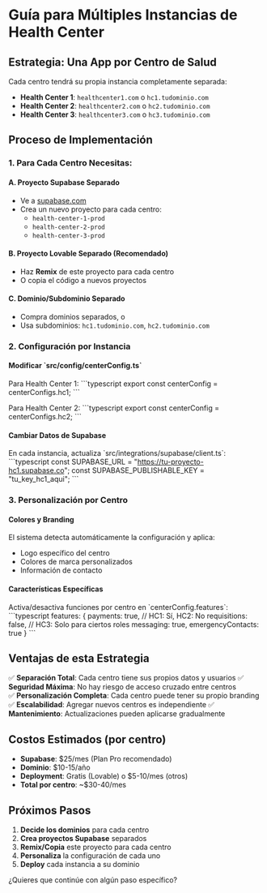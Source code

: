 # Guía para Múltiples Instancias de Health Center

## Estrategia: Una App por Centro de Salud

Cada centro tendrá su propia instancia completamente separada:
- **Health Center 1**: `healthcenter1.com` o `hc1.tudominio.com`
- **Health Center 2**: `healthcenter2.com` o `hc2.tudominio.com` 
- **Health Center 3**: `healthcenter3.com` o `hc3.tudominio.com`

## Proceso de Implementación

### 1. Para Cada Centro Necesitas:

#### A. Proyecto Supabase Separado
- Ve a [supabase.com](https://supabase.com) 
- Crea un nuevo proyecto para cada centro:
  - `health-center-1-prod`
  - `health-center-2-prod`
  - `health-center-3-prod`

#### B. Proyecto Lovable Separado (Recomendado)
- Haz **Remix** de este proyecto para cada centro
- O copia el código a nuevos proyectos

#### C. Dominio/Subdominio Separado
- Compra dominios separados, o
- Usa subdominios: `hc1.tudominio.com`, `hc2.tudominio.com`

### 2. Configuración por Instancia

#### Modificar \`src/config/centerConfig.ts\`
Para Health Center 1:
\`\`\`typescript
export const centerConfig = centerConfigs.hc1;
\`\`\`

Para Health Center 2:
\`\`\`typescript
export const centerConfig = centerConfigs.hc2;
\`\`\`

#### Cambiar Datos de Supabase
En cada instancia, actualiza \`src/integrations/supabase/client.ts\`:
\`\`\`typescript
const SUPABASE_URL = "https://tu-proyecto-hc1.supabase.co";
const SUPABASE_PUBLISHABLE_KEY = "tu_key_hc1_aqui";
\`\`\`

### 3. Personalización por Centro

#### Colores y Branding
El sistema detecta automáticamente la configuración y aplica:
- Logo específico del centro
- Colores de marca personalizados
- Información de contacto

#### Características Específicas
Activa/desactiva funciones por centro en \`centerConfig.features\`:
\`\`\`typescript
features: {
  payments: true,      // HC1: Sí, HC2: No
  requisitions: false, // HC3: Solo para ciertos roles
  messaging: true,
  emergencyContacts: true
}
\`\`\`

## Ventajas de esta Estrategia

✅ **Separación Total**: Cada centro tiene sus propios datos y usuarios
✅ **Seguridad Máxima**: No hay riesgo de acceso cruzado entre centros  
✅ **Personalización Completa**: Cada centro puede tener su propio branding
✅ **Escalabilidad**: Agregar nuevos centros es independiente
✅ **Mantenimiento**: Actualizaciones pueden aplicarse gradualmente

## Costos Estimados (por centro)

- **Supabase**: $25/mes (Plan Pro recomendado)
- **Dominio**: $10-15/año
- **Deployment**: Gratis (Lovable) o $5-10/mes (otros)
- **Total por centro**: ~$30-40/mes

## Próximos Pasos

1. **Decide los dominios** para cada centro
2. **Crea proyectos Supabase** separados
3. **Remix/Copia** este proyecto para cada centro
4. **Personaliza** la configuración de cada uno
5. **Deploy** cada instancia a su dominio

¿Quieres que continúe con algún paso específico?